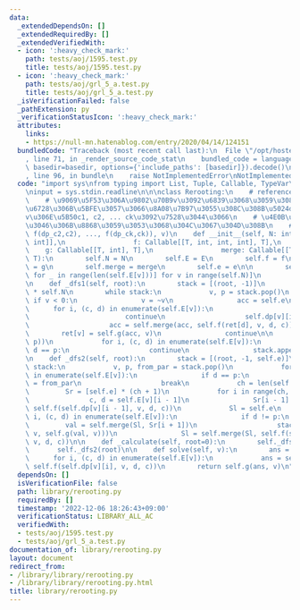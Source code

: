 ```yaml
---
data:
  _extendedDependsOn: []
  _extendedRequiredBy: []
  _extendedVerifiedWith:
  - icon: ':heavy_check_mark:'
    path: tests/aoj/1595.test.py
    title: tests/aoj/1595.test.py
  - icon: ':heavy_check_mark:'
    path: tests/aoj/grl_5_a.test.py
    title: tests/aoj/grl_5_a.test.py
  _isVerificationFailed: false
  _pathExtension: py
  _verificationStatusIcon: ':heavy_check_mark:'
  attributes:
    links:
    - https://null-mn.hatenablog.com/entry/2020/04/14/124151
  bundledCode: "Traceback (most recent call last):\n  File \"/opt/hostedtoolcache/PyPy/3.7.13/x64/site-packages/onlinejudge_verify/documentation/build.py\"\
    , line 71, in _render_source_code_stat\n    bundled_code = language.bundle(stat.path,\
    \ basedir=basedir, options={'include_paths': [basedir]}).decode()\n  File \"/opt/hostedtoolcache/PyPy/3.7.13/x64/site-packages/onlinejudge_verify/languages/python.py\"\
    , line 96, in bundle\n    raise NotImplementedError\nNotImplementedError\n"
  code: "import sys\nfrom typing import List, Tuple, Callable, TypeVar\n\nT = TypeVar('T')\n\
    \ninput = sys.stdin.readline\n\n\nclass Rerooting:\n    # reference: https://null-mn.hatenablog.com/entry/2020/04/14/124151\n\
    \    # \u9069\u5F53\u306A\u9802\u70B9v\u3092\u6839\u3068\u3059\u308B\u90E8\u5206\
    \u6728\u306B\u5BFE\u3057\u3066\u8A08\u7B97\u3055\u308C\u308B\u5024dp_v\u304C\u3001\
    v\u306E\u5B50c1, c2, ... ck\u3092\u7528\u3044\u3066\n    # \u4E0B\u8A18\u306E\u3088\
    \u3046\u306B\u8868\u3059\u3053\u3068\u304C\u3067\u304D\u308B\n    # dp_v = g(merge(f(dp_c1,c1),\
    \ f(dp_c2,c2), ..., f(dp_ck,ck)), v)\n    def __init__(self, N: int, E: List[Tuple[int,\
    \ int]],\n                 f: Callable[[T, int, int, int], T],\n             \
    \    g: Callable[[T, int], T],\n                 merge: Callable[[T, T], T], e:\
    \ T):\n        self.N = N\n        self.E = E\n        self.f = f\n        self.g\
    \ = g\n        self.merge = merge\n        self.e = e\n\n        self.dp = [[self.e\
    \ for _ in range(len(self.E[v]))] for v in range(self.N)]\n        self._calculate()\n\
    \n    def _dfs1(self, root):\n        stack = [(root, -1)]\n        ret = [self.e]\
    \ * self.N\n        while stack:\n            v, p = stack.pop()\n           \
    \ if v < 0:\n                v = ~v\n                acc = self.e\n          \
    \      for i, (c, d) in enumerate(self.E[v]):\n                    if d == p:\n\
    \                        continue\n                    self.dp[v][i] = ret[d]\n\
    \                    acc = self.merge(acc, self.f(ret[d], v, d, c))\n        \
    \        ret[v] = self.g(acc, v)\n                continue\n\n            stack.append((~v,\
    \ p))\n            for i, (c, d) in enumerate(self.E[v]):\n                if\
    \ d == p:\n                    continue\n                stack.append((d, v))\n\
    \n    def _dfs2(self, root):\n        stack = [(root, -1, self.e)]\n        while\
    \ stack:\n            v, p, from_par = stack.pop()\n            for i, (c, d)\
    \ in enumerate(self.E[v]):\n                if d == p:\n                    self.dp[v][i]\
    \ = from_par\n                    break\n            ch = len(self.E[v])\n   \
    \         Sr = [self.e] * (ch + 1)\n            for i in range(ch, 0, -1):\n \
    \               c, d = self.E[v][i - 1]\n                Sr[i - 1] = self.merge(Sr[i],\
    \ self.f(self.dp[v][i - 1], v, d, c))\n            Sl = self.e\n            for\
    \ i, (c, d) in enumerate(self.E[v]):\n                if d != p:\n           \
    \         val = self.merge(Sl, Sr[i + 1])\n                    stack.append((d,\
    \ v, self.g(val, v)))\n                Sl = self.merge(Sl, self.f(self.dp[v][i],\
    \ v, d, c))\n\n    def _calculate(self, root=0):\n        self._dfs1(root)\n \
    \       self._dfs2(root)\n\n    def solve(self, v):\n        ans = self.e\n  \
    \      for i, (c, d) in enumerate(self.E[v]):\n            ans = self.merge(ans,\
    \ self.f(self.dp[v][i], v, d, c))\n        return self.g(ans, v)\n"
  dependsOn: []
  isVerificationFile: false
  path: library/rerooting.py
  requiredBy: []
  timestamp: '2022-12-06 18:26:43+09:00'
  verificationStatus: LIBRARY_ALL_AC
  verifiedWith:
  - tests/aoj/1595.test.py
  - tests/aoj/grl_5_a.test.py
documentation_of: library/rerooting.py
layout: document
redirect_from:
- /library/library/rerooting.py
- /library/library/rerooting.py.html
title: library/rerooting.py
---
```

